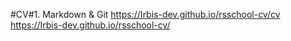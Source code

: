#CV#1. Markdown & Git
https://Irbis-dev.github.io/rsschool-cv/cv
https://Irbis-dev.github.io/rsschool-cv/
